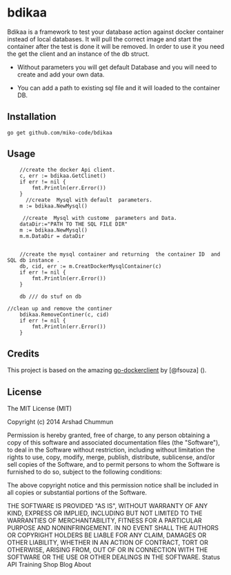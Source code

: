 # bdikaa
Bdikaa is a framework to test your database action against docker container instead of local databases.
It will pull the correct image and start the container after the test is done it will be removed.
In order to use it you need the get the client  and an instance of the db struct.

 -   Without parameters you will get default Database and you will need to create and add  your own data. 
 
 - You can add a path to existing sql file and it will loaded to the container DB.

## Installation

```
go get github.com/miko-code/bdikaa
```
## Usage
```
    //create the docker Api client.
    c, err := bdikaa.GetClinet()
	if err != nil {
		fmt.Println(err.Error())
	}
	  //create  Mysql with default  parameters.
	m := bdikaa.NewMysql()
	 
	 //create  Mysql with custome  parameters and Data.
	dataDir:="PATH TO THE SQL FILE DIR"
	m := bdikaa.NewMysql()
	m.m.DataDir = dataDir
	
	
	//create the mysql container and returning  the container ID  and SQL db instance .
	db, cid, err := m.CreatDockerMysqlContainer(c)
	if err != nil {
		fmt.Println(err.Error())
	}

	db /// do stuf on db

//clean up and remove the continer 
	bdikaa.RemoveContiner(c, cid)
	if err != nil {
		fmt.Println(err.Error())
	}
```

## Credits
This project is based on the amazing  [go-dockerclient](https://github.com/fsouza/go-dockerclient) by [@fsouza] ().
## License
The MIT License (MIT)

Copyright (c) 2014 Arshad Chummun

Permission is hereby granted, free of charge, to any person obtaining a copy of this software and associated documentation files (the "Software"), to deal in the Software without restriction, including without limitation the rights to use, copy, modify, merge, publish, distribute, sublicense, and/or sell copies of the Software, and to permit persons to whom the Software is furnished to do so, subject to the following conditions:

The above copyright notice and this permission notice shall be included in all copies or substantial portions of the Software.

THE SOFTWARE IS PROVIDED "AS IS", WITHOUT WARRANTY OF ANY KIND, EXPRESS OR IMPLIED, INCLUDING BUT NOT LIMITED TO THE WARRANTIES OF MERCHANTABILITY, FITNESS FOR A PARTICULAR PURPOSE AND NONINFRINGEMENT. IN NO EVENT SHALL THE AUTHORS OR COPYRIGHT HOLDERS BE LIABLE FOR ANY CLAIM, DAMAGES OR OTHER LIABILITY, WHETHER IN AN ACTION OF CONTRACT, TORT OR OTHERWISE, ARISING FROM, OUT OF OR IN CONNECTION WITH THE SOFTWARE OR THE USE OR OTHER DEALINGS IN THE SOFTWARE.
Status API Training Shop Blog About
